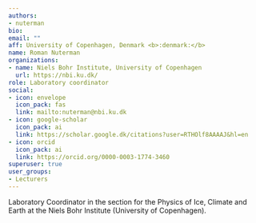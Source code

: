 ```yaml
---
authors:
- nuterman
bio:
email: ""
aff: University of Copenhagen, Denmark <b>:denmark:</b>
name: Roman Nuterman
organizations:
- name: Niels Bohr Institute, University of Copenhagen
  url: https://nbi.ku.dk/
role: Laboratory coordinator
social:
- icon: envelope
  icon_pack: fas
  link: mailto:nuterman@nbi.ku.dk
- icon: google-scholar
  icon_pack: ai
  link: https://scholar.google.dk/citations?user=RTHOlf8AAAAJ&hl=en
- icon: orcid
  icon_pack: ai
  link: https://orcid.org/0000-0003-1774-3460
superuser: true
user_groups:
- Lecturers
---
```


Laboratory Coordinator in the section for the Physics of Ice, Climate and Earth at the Niels Bohr Institute (University of Copenhagen).
